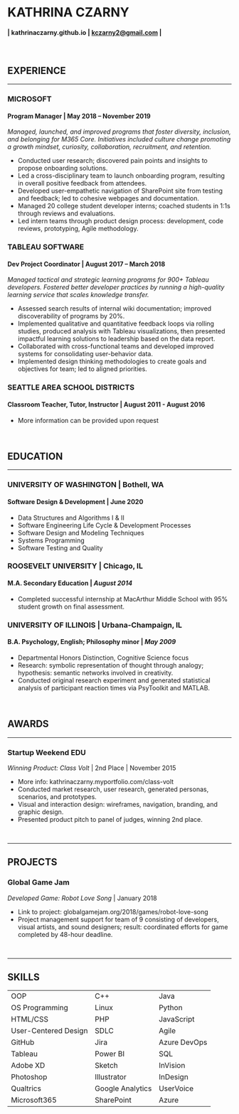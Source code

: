 KATHRINA CZARNY
================
#### |   kathrinaczarny.github.io   |   kczarny2@gmail.com   |

<br>

## EXPERIENCE
---------
### MICROSOFT
#### **Program Manager** | May 2018 – November 2019
_Managed, launched, and improved programs that foster diversity, inclusion, and belonging for M365 Core. Initiatives included culture change promoting a growth mindset, curiosity, collaboration, recruitment, and retention._
* Conducted user research; discovered pain points and insights to propose onboarding solutions.
*	Led a cross-disciplinary team to launch onboarding program, resulting in overall positive feedback from attendees.
*	Developed user-empathetic navigation of SharePoint site from testing and feedback; led to cohesive webpages and documentation.
*	Managed 20 college student developer interns; coached students in 1:1s through reviews and evaluations.
*	Led intern teams through product design process: development, code reviews, prototyping, Agile methodology.

### TABLEAU SOFTWARE
#### **Dev Project Coordinator** | August 2017 – March 2018
_Managed tactical and strategic learning programs for 900+ Tableau developers. Fostered better developer practices by running a high-quality learning service that scales knowledge transfer._
*   Assessed search results of internal wiki documentation; improved discoverability of programs by 20%.
*   Implemented qualitative and quantitative feedback loops via rolling studies, produced analysis with Tableau visualizations, then presented impactful learning solutions to leadership based on the data report.
*	Collaborated with cross-functional teams and developed improved systems for consolidating user-behavior data.
*	Implemented design thinking methodologies to create goals and objectives for team; led to aligned priorities.

### SEATTLE AREA SCHOOL DISTRICTS
#### **Classroom Teacher, Tutor, Instructor** | August 2011 - August 2016
*   More information can be provided upon request

<br>

## EDUCATION
---------
### UNIVERSITY OF WASHINGTON | Bothell, WA 
#### **Software Design & Development** | June 2020           
*	Data Structures and Algorithms I & II
*	Software Engineering Life Cycle & Development Processes
*	Software Design and Modeling Techniques
*	Systems Programming
*	Software Testing and Quality

### ROOSEVELT UNIVERSITY | Chicago, IL
#### **M.A. Secondary Education** | _August 2014_      
*   Completed successful internship at MacArthur Middle School with 95% student growth on final assessment.

### UNIVERSITY OF ILLINOIS | Urbana-Champaign, IL
#### **B.A. Psychology, English; Philosophy minor** | _May 2009_    
*	Departmental Honors Distinction, Cognitive Science focus
*	Research: symbolic representation of thought through analogy; hypothesis: semantic networks involved in creativity.
*	Conducted original research experiment and generated statistical analysis of participant reaction times via PsyToolkit and MATLAB.

<br>

## AWARDS
---------
### Startup Weekend EDU
_Winning Product: Class Volt_ | 2nd Place | November 2015
*	More info: kathrinaczarny.myportfolio.com/class-volt
*	Conducted market research, user research, generated personas, scenarios, and prototypes.
*	Visual and interaction design: wireframes, navigation, branding, and graphic design.
*	Presented product pitch to panel of judges, winning 2nd place.

<br>

---

## PROJECTS

### Global Game Jam 
_Developed Game: Robot Love Song_ | January 2018
*   Link to project: globalgamejam.org/2018/games/robot-love-song
*	Project management support for team of 9 consisting of developers, visual artists, and sound designers; result: coordinated efforts for game completed by 48-hour deadline.

<br>

---

## SKILLS
|                        |                  |               |      
| ---                    | ---              | ---           |   
| OOP                    | C++              | Java          |
| OS Programming         | Linux            | Python        |
| HTML/CSS               | PHP              | JavaScript    | 
| User-Centered Design   | SDLC             | Agile         | 
| GitHub                 | Jira             | Azure DevOps  | 
| Tableau                | Power BI         | SQL           | 
| Adobe XD               | Sketch           | InVision      | 
| Photoshop              | Illustrator      | InDesign      | 
| Qualtrics              | Google Analytics | UserVoice     | 
| Microsoft365           | SharePoint       | Azure         |
